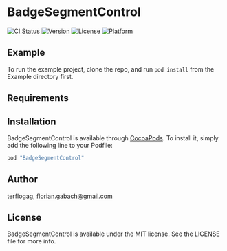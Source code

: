 # BadgeSegmentControl

[![CI Status](http://img.shields.io/travis/terflogag/BadgeSegmentControl.svg?style=flat)](https://travis-ci.org/terflogag/BadgeSegmentControl)
[![Version](https://img.shields.io/cocoapods/v/BadgeSegmentControl.svg?style=flat)](http://cocoapods.org/pods/BadgeSegmentControl)
[![License](https://img.shields.io/cocoapods/l/BadgeSegmentControl.svg?style=flat)](http://cocoapods.org/pods/BadgeSegmentControl)
[![Platform](https://img.shields.io/cocoapods/p/BadgeSegmentControl.svg?style=flat)](http://cocoapods.org/pods/BadgeSegmentControl)

## Example

To run the example project, clone the repo, and run `pod install` from the Example directory first.

## Requirements

## Installation

BadgeSegmentControl is available through [CocoaPods](http://cocoapods.org). To install
it, simply add the following line to your Podfile:

```ruby
pod "BadgeSegmentControl"
```

## Author

terflogag, florian.gabach@gmail.com

## License

BadgeSegmentControl is available under the MIT license. See the LICENSE file for more info.
